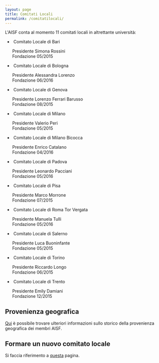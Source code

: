 ```yaml
---
layout: page
title: Comitati Locali
permalink: /comitatilocali/
---
```


L'AISF conta al momento 11 comitati locali in altrettante università:

<ul class="collection">
  <li class="collection-item avatar">
    <img src="/img/presidenti/bari_simona-rossini.jpg" alt="" class="circle">
    <span class="title">Comitato Locale di Bari</span>
    <p>Presidente Simona Rossini <br>
      Fondazione 05/2015
    </p>
    <div class="secondary-content"><a href="https://www.facebook.com/AISF-Bari-419162114940421/"><i class="fa fa-lg fa-facebook-square" aria-hidden="true"></i></a>
    <a href="mailto:bari@ai-sf.it"><i class="fa fa-lg fa-envelope"></i></a></div>

  </li>
  <li class="collection-item avatar">
    <img src="/img/presidenti/bologna_alessandra-lorenzo.jpg" alt="" class="circle">
    <span class="title">Comitato Locale di Bologna</span>
    <p>Presidente Alessandra Lorenzo <br>
      Fondazione 06/2016
    </p>
    <div class="secondary-content"><a href="mailto:bologna@ai-sf.it"><i class="fa fa-lg fa-envelope"></i></a></div>

  </li>
  <li class="collection-item avatar">
    <img src="/img/presidenti/genova_lorenzo-ferrari-barusso.jpg" alt="" class="circle">
    <span class="title">Comitato Locale di Genova</span>
    <p>Presidente Lorenzo Ferrari Barusso <br>
      Fondazione 08/2015
    </p>
    <div class="secondary-content"><a href="mailto:genova@ai-sf.it"><i class="fa fa-lg fa-envelope"></i></a></div>

  </li>
  <li class="collection-item avatar">
    <img src="/img/presidenti/milano_valerio-peri.jpg" alt="" class="circle">
    <span class="title">Comitato Locale di Milano</span>
    <p>Presidente Valerio Peri <br>
      Fondazione 05/2015
    </p>
    <div class="secondary-content"><a href="https://www.facebook.com/aisfunimi/"><i class="fa fa-lg fa-facebook-square" aria-hidden="true"></i></a>
    <a href="mailto:milano@ai-sf.it"><i class="fa fa-lg fa-envelope"></i></a></div>

  </li>
  <li class="collection-item avatar">
    <img src="/img/presidenti/milanobicocca_enrico-catalano.jpg" alt="" class="circle">
    <span class="title">Comitato Locale di Milano Bicocca</span>
    <p>Presidente Enrico Catalano <br>
      Fondazione 04/2016
    </p>
    <div class="secondary-content"><a href="https://www.facebook.com/groups/929555897125683/"><i class="fa fa-lg fa-facebook-square" aria-hidden="true"></i></a>
    <a href="mailto:milano.bicocca@ai-sf.it"><i class="fa fa-lg fa-envelope"></i></a></div>

  </li>
  <li class="collection-item avatar">
    <img src="/img/presidenti/padova_leonardo-pacciani.jpg" alt="" class="circle">
    <span class="title">Comitato Locale di Padova</span>
    <p>Presidente Leonardo Pacciani <br>
      Fondazione 05/2016
    </p>
    <div class="secondary-content"><a href="https://www.facebook.com/AISFPadova"><i class="fa fa-lg fa-facebook-square" aria-hidden="true"></i></a>
    <a href="mailto:padova@ai-sf.it"><i class="fa fa-lg fa-envelope"></i></a></div>

  </li>
  <li class="collection-item avatar">
    <img src="/img/presidenti/pisa_marco-morrone.jpg" alt="" class="circle">
    <span class="title">Comitato Locale di Pisa</span>
    <p>Presidente Marco Morrone <br>
      Fondazione 07/2015
    </p>
    <div class="secondary-content"><a href="https://www.facebook.com/ComitatoLocalePisa/"><i class="fa fa-lg fa-facebook-square" aria-hidden="true"></i></a>
    <a href="mailto:pisa@ai-sf.it"><i class="fa fa-lg fa-envelope"></i></a></div>

  </li>
    <li class="collection-item avatar">
    <img src="/img/presidenti/roma-torvergata_manuela-tulli.jpg" alt="" class="circle">
    <span class="title">Comitato Locale di Roma Tor Vergata</span>
    <p>Presidente Manuela Tulli <br>
      Fondazione 05/2016
    </p>
    <div class="secondary-content"><a href="https://www.facebook.com/AISF-Comitato-Locale-Roma-Tor-Vergata-1116282045100631"><i class="fa fa-lg fa-facebook-square" aria-hidden="true"></i></a>
	<a href="mailto:roma.torvergata@ai-sf.it"><i class="fa fa-lg fa-envelope"></i></a></div>

  </li>
  <li class="collection-item avatar">
    <img src="/img/presidenti/salerno_luca-buoninfante.jpg" alt="" class="circle">
    <span class="title">Comitato Locale di Salerno</span>
    <p>Presidente Luca Buoninfante <br>
      Fondazione 05/2015
    </p>
    <div class="secondary-content"><a href="mailto:salerno@ai-sf.it"><i class="fa fa-lg fa-envelope"></i></a></div>

  </li>
  <li class="collection-item avatar">
    <img src="/img/presidenti/torino_riccardo-longo.jpg" alt="" class="circle">
    <span class="title">Comitato Locale di Torino</span>
    <p>Presidente Riccardo Longo <br>
      Fondazione 06/2015
    </p>
    <div class="secondary-content"><a href="https://www.facebook.com/AISF-Torino-1642147402727081/"><i class="fa fa-lg fa-facebook-square" aria-hidden="true"></i></a>
      <a href="mailto:torino@ai-sf.it"><i class="fa fa-lg fa-envelope"></i></a></div>
    
  </li>
  <li class="collection-item avatar">
    <img src="/img/presidenti/trento_emily-damiani.jpg" alt="" class="circle">
    <span class="title">Comitato Locale di Trento</span>
    <p>Presidente Emily Damiani <br>
      Fondazione 12/2015
    </p>
    <div class="secondary-content"><a href="https://www.facebook.com/AISF-Trento-958208697625956/"><i class="fa fa-lg fa-facebook-square" aria-hidden="true"></i></a>
      <a href="mailto:trento@ai-sf.it"><i class="fa fa-lg fa-envelope"></i></a></div>
    
  </li>
</ul>

## Provenienza geografica

<a href="/geo/">Qui</a> è possibile trovare ulteriori informazioni sullo storico della provenienza geografica dei membri AISF.

## Formare un nuovo comitato locale

Si faccia riferimento a [questa](/nuovocomitatolocale/) pagina.
